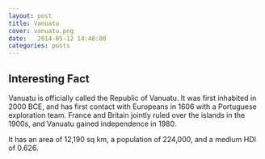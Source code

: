 ```yaml
---
layout: post
title: Vanuatu
cover: vanuatu.png
date:   2014-05-12 14:40:00
categories: posts
---
```


## Interesting Fact

Vanuatu is officially called the Republic of Vanuatu. It was first inhabited in 2000 BCE, and has first contact with Europeans in 1606 with a Portuguese exploration team. France and Britain jointly ruled over the islands in the 1900s, and Vanuatu gained independence in 1980. 

It has an area of 12,190 sq km, a population of 224,000, and a medium HDI of 0.626. 